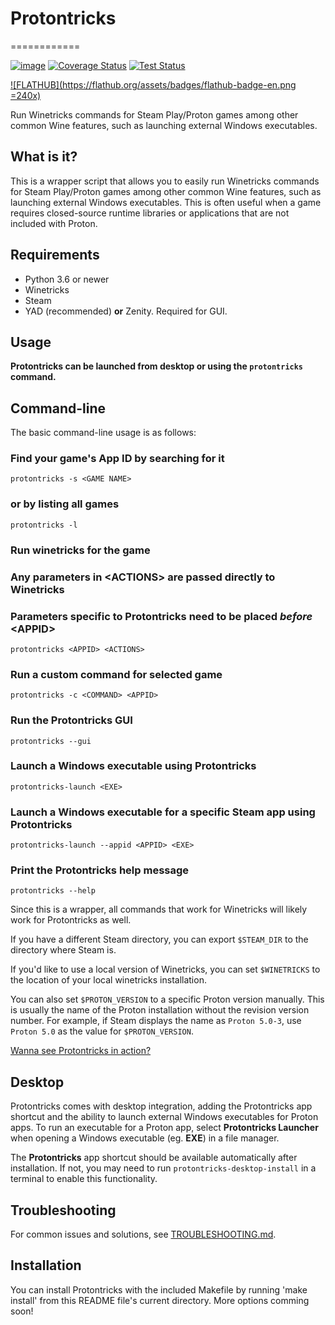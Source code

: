 # Protontricks

============

[![image](https://img.shields.io/pypi/v/protontricks.svg)](https://pypi.org/project/protontricks/)
[![Coverage Status](https://coveralls.io/repos/github/nullorigin/protontricks/badge.svg?branch=main)](https://coveralls.io/github/nullorigin/protontricks?branch=main)
[![Test Status](https://github.com/nullorigin/protontricks/actions/workflows/tests.yml/badge.svg)](https://github.com/nullorigin/protontricks/actions/workflows/tests.yml)

[![FLATHUB](https://flathub.org/assets/badges/flathub-badge-en.png =240x)](https://flathub.org/apps/details/com.github.nullorigin.protontricks)

Run Winetricks commands for Steam Play/Proton games among other common Wine features, such as launching external Windows executables.

## What is it?

This is a wrapper script that allows you to easily run Winetricks commands for Steam Play/Proton games among other common Wine features, such as launching external Windows executables. This is often useful when a game requires closed-source runtime libraries or applications that are not included with Proton.

## Requirements

* Python 3.6 or newer
* Winetricks
* Steam
* YAD (recommended) **or** Zenity. Required for GUI.

## Usage

**Protontricks can be launched from desktop or using the `protontricks` command.**

## Command-line

The basic command-line usage is as follows:

### Find your game's App ID by searching for it

`protontricks -s <GAME NAME>`

### or by listing all games

`protontricks -l`

### Run winetricks for the game

### Any parameters in \<ACTIONS> are passed directly to Winetricks

### Parameters specific to Protontricks need to be placed *before* \<APPID>

`protontricks <APPID> <ACTIONS>`

### Run a custom command for selected game

`protontricks -c <COMMAND> <APPID>`

### Run the Protontricks GUI

`protontricks --gui`

### Launch a Windows executable using Protontricks

`protontricks-launch <EXE>`

### Launch a Windows executable for a specific Steam app using Protontricks

`protontricks-launch --appid <APPID> <EXE>`

### Print the Protontricks help message

`protontricks --help`

Since this is a wrapper, all commands that work for Winetricks will likely work for Protontricks as well.

If you have a different Steam directory, you can export ``$STEAM_DIR`` to the directory where Steam is.

If you'd like to use a local version of Winetricks, you can set ``$WINETRICKS`` to the location of your local winetricks installation.

You can also set ``$PROTON_VERSION`` to a specific Proton version manually. This is usually the name of the Proton installation without the revision version number. For example, if Steam displays the name as `Proton 5.0-3`, use `Proton 5.0` as the value for `$PROTON_VERSION`.

[Wanna see Protontricks in action?](https://asciinema.org/a/229323)

## Desktop

Protontricks comes with desktop integration, adding the Protontricks app shortcut and the ability to launch external Windows executables for Proton apps. To run an executable for a Proton app, select **Protontricks Launcher** when opening a Windows executable (eg. **EXE**) in a file manager.

The **Protontricks** app shortcut should be available automatically after installation. If not, you may need to run `protontricks-desktop-install` in a terminal to enable this functionality.

## Troubleshooting

For common issues and solutions, see [TROUBLESHOOTING.md](TROUBLESHOOTING.md).

## Installation

You can install Protontricks with the included Makefile by running 'make install' from this README file's current directory. More options comming soon!
